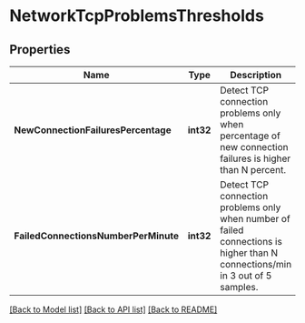 # NetworkTcpProblemsThresholds

## Properties
Name | Type | Description | Notes
------------ | ------------- | ------------- | -------------
**NewConnectionFailuresPercentage** | **int32** | Detect TCP connection problems only when percentage of new connection failures is higher than N percent. | 
**FailedConnectionsNumberPerMinute** | **int32** | Detect TCP connection problems only when number of failed connections is higher than N connections/min in 3 out of 5 samples. | 

[[Back to Model list]](../README.md#documentation-for-models) [[Back to API list]](../README.md#documentation-for-api-endpoints) [[Back to README]](../README.md)


